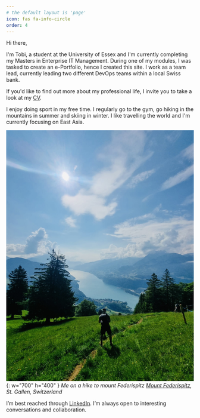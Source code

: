 ```yaml
---
# the default layout is 'page'
icon: fas fa-info-circle
order: 4
---
```


Hi there,

I'm Tobi, a student at the University of Essex and I'm currently completing my Masters in Enterprise IT Management. 
During one of my modules, I was tasked to create an e-Portfolio, hence I created this site.
I work as a team lead, currently leading two different DevOps teams within a local Swiss bank.

If you'd like to find out more about my professional life, I invite you to take a look at my [CV](/assets/lib/TobiasZeierCVen.pdf).

I enjoy doing sport in my free time. I regularly go to the gym, go hiking in the mountains in summer and skiing in winter. I like travelling the world and I'm currently focusing on East Asia.


![tobi-hike](/assets/img/personal/hiking.jpeg){: w="700" h="400" }
_Me on a hike to mount Federispitz [Mount Federispitz](https://en.wikipedia.org/wiki/Federispitz), St. Gallen, Switzerland_


I’m best reached through [LinkedIn](https://www.linkedin.com/in/tobias-zeier/). I’m always open to interesting conversations and collaboration.